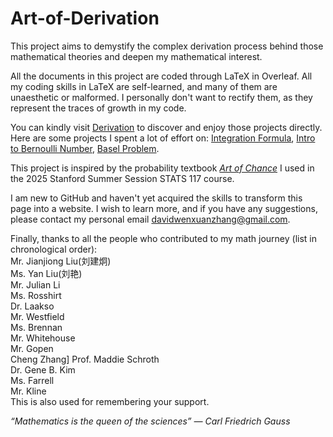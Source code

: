 # Art-of-Derivation

This project aims to demystify the complex derivation process behind those mathematical theories and deepen my mathematical interest. 

All the documents in this project are coded through LaTeX in Overleaf. All my coding skills in LaTeX are self-learned, and many of them are unaesthetic or malformed. I personally don't want to rectify them, as they represent the traces of growth in my code. 

You can kindly visit [Derivation](https://github.com/davidwenxuanzhang/Art-of-Derivation/tree/main/Derivation) to discover and enjoy those projects directly.\
Here are some projects I spent a lot of effort on: [Integration Formula](https://github.com/davidwenxuanzhang/Art-of-Derivation/blob/main/Derivation/Calculus/Integral%20Formula%20Derivation.pdf), [Intro to Bernoulli Number](https://github.com/davidwenxuanzhang/Art-of-Derivation/blob/main/Derivation/Algebra/Intro%20to%20Bernoulli%20Number.pdf), [Basel Problem](https://github.com/davidwenxuanzhang/Art-of-Derivation/blob/main/Derivation/Algebra/Basel%20problem.pdf).

This project is inspired by the probability textbook [*Art of Chance*](https://dlsun.github.io/skis/) I used in the 2025 Stanford Summer Session STATS 117 course.

I am new to GitHub and haven't yet acquired the skills to transform this page into a website. I wish to learn more, and if you have any suggestions, please contact my personal email [davidwenxuanzhang@gmail.com](mailto:davidwenxuanzhang@gmail.com).

Finally, thanks to all the people who contributed to my math journey (list in chronological order):\
Mr. Jianjiong Liu(刘建炯)\
Ms. Yan Liu(刘艳)\
Mr. Julian Li\
Ms. Rosshirt\
Dr. Laakso\
Mr. Westfield\
Ms. Brennan\
Mr. Whitehouse\
Mr. Gopen\
Cheng Zhang\]
Prof. Maddie Schroth\
Dr. Gene B. Kim\
Ms. Farrell\
Mr. Kline\
This is also used for remembering your support.

*“Mathematics is the queen of the sciences”
― Carl Friedrich Gauss*
